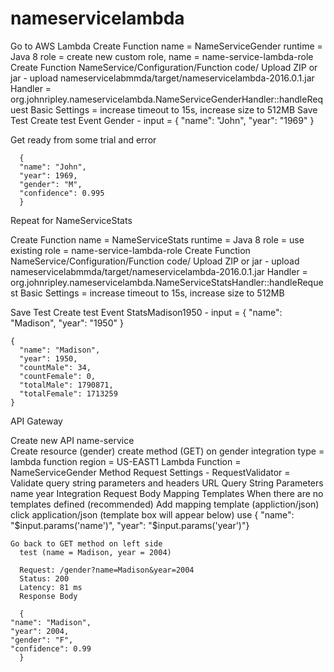 # nameservicelambda

Go to AWS Lambda
Create Function
  name = NameServiceGender
  runtime = Java 8
  role = create new custom role, name = name-service-lambda-role
  Create Function
NameService/Configuration/Function code/
  Upload ZIP or jar - upload nameservicelabmmda/target/nameservicelambda-2016.0.1.jar
  Handler = org.johnripley.nameservicelambda.NameServiceGenderHandler::handleRequest
  Basic Settings = increase timeout to 15s, increase size to 512MB
Save
Test
  Create test Event
    Gender - input =
      {
	"name": "John",
	"year": "1969"
      }

Get ready from some trial and error

      {
	  "name": "John",
	  "year": 1969,
	  "gender": "M",
	  "confidence": 0.995
      }

Repeat for NameServiceStats

Create Function
  name = NameServiceStats
  runtime = Java 8
  role = use existing role = name-service-lambda-role
  Create Function
NameService/Configuration/Function code/
  Upload ZIP or jar - upload nameservicelabmmda/target/nameservicelambda-2016.0.1.jar
  Handler = org.johnripley.nameservicelambda.NameServiceStatsHandler::handleRequest
  Basic Settings = increase timeout to 15s, increase size to 512MB

Save
Test
  Create test Event
    StatsMadison1950 - input =
    {
      "name": "Madison",
      "year": "1950"
    }

    {
      "name": "Madison",
      "year": 1950,
      "countMale": 34,
      "countFemale": 0,
      "totalMale": 1790871,
      "totalFemale": 1713259
    }

API Gateway

Create new API
  name-service			
Create resource (gender)
  create method (GET) on gender
    integration type = lambda function
    region = US-EAST1
    Lambda Function = NameServiceGender
    Method Request
      Settings - RequestValidator = Validate query string parameters and headers
      URL Query String Parameters
	name
	year
    Integration Request
      Body Mapping Templates
	When there are no templates defined (recommended)
	Add mapping template (appliction/json)
	click application/json (template box will appear below)
	use 
	  { "name": "$input.params('name')", "year": "$input.params('year')"}
	
    Go back to GET method on left side
      test (name = Madison, year = 2004)

      Request: /gender?name=Madison&year=2004
      Status: 200
      Latency: 81 ms
      Response Body

      {
	"name": "Madison",
	"year": 2004,
	"gender": "F",
	"confidence": 0.99
      }

   
      

      
      
      
      
      
      
      
    
  
  
  

      

      